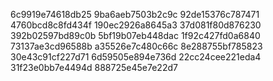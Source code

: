 6c9919e74618db25
9ba6aeb7503b2c9c
92de15376c787471
4760bcd8c8fd434f
190ec2926a8645a3
37d081f80d876230
392b02597bd89c0b
5bf19b07eb448dac
1f92c427fd0a6840
73137ae3cd96588b
a35526e7c480c66c
8e288755bf785823
30e43c91cf227d71
6d59505e894e736d
22cc24cee221eda4
31f23e0bb7e4494d
888725e45e7e22d7
